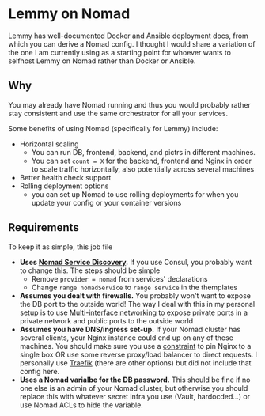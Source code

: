 # Lemmy on Nomad

Lemmy has well-documented Docker and Ansible deployment docs, from which you can derive a Nomad config. I thought I would share a variation of the one I am currently using as a starting point for whoever wants to selfhost Lemmy on Nomad rather than Docker or Ansible.

## Why

You may already have Nomad running and thus you would probably rather stay consistent and use the same orchestrator for all your services.

Some benefits of using Nomad (specifically for Lemmy) include:

- Horizontal scaling
    - You can run DB, frontend, backend, and pictrs in different machines.
    - You can set `count = X` for the backend, frontend and Nginx in order to scale traffic horizontally, also potentially across several machines
- Better health check support
- Rolling deployment options
    - you can set up Nomad to use rolling deployments for when you update your config or your container versions


## Requirements

To keep it as simple, this job file
- **Uses [Nomad Service Discovery](https://developer.hashicorp.com/nomad/docs/networking/service-discovery).** If you use Consul, you probably want to change this. The steps should be simple
    - Remove `provider = nomad` from services' declarations
    - Change `range nomadService` to `range service` in the themplates
- **Assumes you dealt with firewalls.** You probably won't want to expose the DB port to the outside world! The way I deal with this in my personal setup is to use [Multi-interface networking](https://www.hashicorp.com/blog/multi-interface-networking-and-cni-plugins-in-nomad-0-12) to expose private ports in a private network and public ports to the outside world
- **Assumes you have DNS/ingress set-up.** If your Nomad cluster has several clients, your Nginx instance could end up on any of these machines. You should make sure you use a [constraint](https://developer.hashicorp.com/nomad/docs/job-specification/constraint) to pin Nginx to a single box OR use some reverse proxy/load balancer to direct requests. I personally use [Traefik](https://doc.traefik.io/traefik/) (there are other options) but did not include that config here.
- **Uses a Nomad varialbe for the DB password.** This should be fine if no one else is an admin of your Nomad cluster, but otherwise you should replace this with whatever secret infra you use (Vault, hardocded...) or use Nomad ACLs to hide the variable.